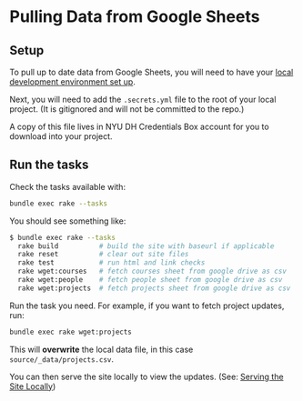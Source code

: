# Pulling Data from Google Sheets

## Setup
To pull up to date data from Google Sheets, you will need to have your [local development environment set up](local-development.md#setup-dev-environment).

Next, you will need to add the `.secrets.yml` file to the root of your local project. (It is gitignored and will not be committed to the repo.)

A copy of this file lives in NYU DH Credentials Box account for you to download into your project.

## Run the tasks

Check the tasks available with:
``` sh
bundle exec rake --tasks
```
You should see something like:
``` sh
$ bundle exec rake --tasks
  rake build          # build the site with baseurl if applicable
  rake reset          # clear out site files
  rake test           # run html and link checks
  rake wget:courses   # fetch courses sheet from google drive as csv
  rake wget:people    # fetch people sheet from google drive as csv
  rake wget:projects  # fetch projects sheet from google drive as csv
```
Run the task you need. For example, if you want to fetch project updates, run:

``` sh
bundle exec rake wget:projects
```

This will **overwrite** the local data file, in this case `source/_data/projects.csv`.

You can then serve the site locally to view the updates. (See: [Serving the Site Locally](local-development.md#serve-the-site))
